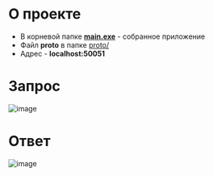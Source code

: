 # О проекте
* В корневой папке **[main.exe](https://github.com/vldstkn/hak_test/blob/master/main.exe)** - собранное приложение
* Файл **proto** в папке [proto/](https://github.com/vldstkn/hak_test/tree/master/proto)
* Адрес - **localhost:50051**

# Запрос
![image](https://github.com/user-attachments/assets/f877e455-a561-4d11-9e55-bd1036990154)

# Ответ
![image](https://github.com/user-attachments/assets/aee22898-483e-4c07-bfee-4737373d46b3)
